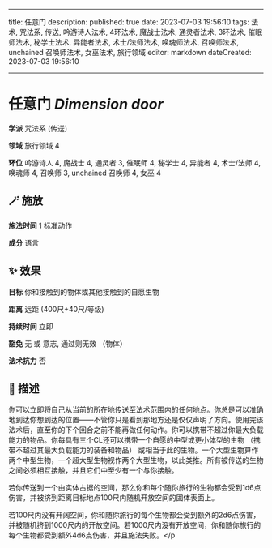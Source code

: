 
---
title: 任意门
description: 
published: true
date: 2023-07-03 19:56:10
tags: 法术, 咒法系, 传送, 吟游诗人法术, 4环法术, 魔战士法术, 通灵者法术, 3环法术, 催眠师法术, 秘学士法术, 异能者法术, 术士/法师法术, 唤魂师法术, 召唤师法术, unchained 召唤师法术, 女巫法术, 旅行领域
editor: markdown
dateCreated: 2023-07-03 19:56:10

---

# **任意门** *Dimension door*

**学派** 咒法系 (传送) 

**领域** 旅行领域 4

**环位** 吟游诗人 4, 魔战士 4, 通灵者 3, 催眠师 4, 秘学士 4, 异能者 4, 术士/法师 4, 唤魂师 4, 召唤师 3, unchained 召唤师 4, 女巫 4

## 🪄 施放

**施法时间** 1 标准动作

**成分** 语言

## ✨ 效果 

**目标** 你和接触到的物体或其他接触到的自愿生物 

**距离** 远距 (400尺+40尺/等级)  

**持续时间** 立即 

**豁免** 无 或 意志, 通过则无效 （物体）

**法术抗力** 否

## 📖 描述

你可以立即将自己从当前的所在地传送至法术范围内的任何地点。你总是可以准确地到达你想到达的位置——不管你只是看到那地方还是仅仅声明了方向。使用完该法术后，直至你的下个回合之前不能再做任何动作。你可以携带不超过你最大负载能力的物品。你每具有三个CL还可以携带一个自愿的中型或更小体型的生物 （携带不超过其最大负载能力的装备和物品） 或相当于此的生物。一个大型生物算作两个中型生物，一个超大型生物视作两个大型生物，以此类推。所有被传送的生物之间必须相互接触，并且它们中至少有一个与你接触。

若你传送到一个由实体占据的空间，那么你和每个随你旅行的生物都会受到1d6点伤害，并被挤到距离目标地点100尺内随机开放空间的固体表面上。

若100尺内没有开阔空间，你和随你旅行的每个生物都会受到额外的2d6点伤害，并被随机挤到1000尺内的开放空间。若1000尺内没有开放空间，你和随你旅行的每个生物都受到额外4d6点伤害，并且施法失败。</p
    